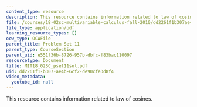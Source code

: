```yaml
---
content_type: resource
description: This resource contains information related to law of cosines.
file: /courses/18-02sc-multivariable-calculus-fall-2010/dd2261f1b307ae4b6cf2de90cfe3d8f4_MIT18_02SC_pset11sol.pdf
file_type: application/pdf
learning_resource_types: []
ocw_type: OCWFile
parent_title: Problem Set 11
parent_type: CourseSection
parent_uid: e551f36b-8726-957b-dbfc-f83bac110097
resourcetype: Document
title: MIT18_02SC_pset11sol.pdf
uid: dd2261f1-b307-ae4b-6cf2-de90cfe3d8f4
video_metadata:
  youtube_id: null
---
```

This resource contains information related to law of cosines.

